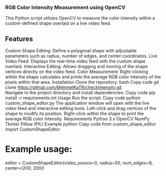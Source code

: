 ### RGB Color Intensity Measurement using OpenCV
This Python script utilizes OpenCV to measure the color intensity within a custom-defined shape overlaid on a live video feed.

## Features
Custom Shape Editing: Define a polygonal shape with adjustable parameters such as radius, number of edges, and center coordinates.
Live Video Feed: Displays the real-time video feed with the custom shape overlaid.
Interactive Editing: Allows dragging and moving of the shape vertices directly on the video feed.
Color Measurement: Right-clicking within the shape calculates and prints the average RGB color intensity of the pixels within that area.
Installation
Clone the repository:
bash
Copy code
git clone https://github.com/MehmetKaTR/checkIntensity.git  
Navigate to the project directory and install dependencies:
Copy code
pip install -r requirements.txt
Usage
Run the script:
Copy code
python custom_shape_editor.py
The application window will open with the live video feed and interactive editing tools.
Left-click and drag vertices of the shape to modify its position.
Right-click within the shape to print the average RGB color intensity.
Requirements
Python 3.x
OpenCV
NumPy
Tkinter
Pillow (PIL)
Example
python
Copy code
from custom_shape_editor import CustomShapeEditor

# Example usage:
editor = CustomShapeEditor(video_source=0, radius=50, num_edges=8, center=(200, 200))
